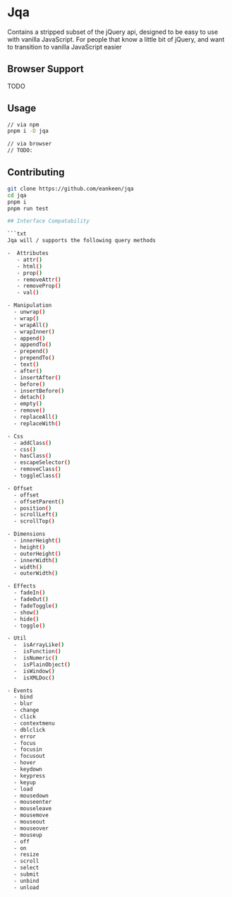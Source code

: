 # Jqa

Contains a stripped subset of the jQuery api, designed to be easy to use with vanilla JavaScript. For people that know a little bit of jQuery, and want to transition to vanilla JavaScript easier

## Browser Support

TODO

## Usage

```sh
// via npm
pnpm i -D jqa

// via browser
// TODO:
```

## Contributing

```sh
git clone https://github.com/eankeen/jqa
cd jqa
pnpm i
pnpm run test

## Interface Compatability

```txt
Jqa will / supports the following query methods

-  Attributes
   - attr()
   - html()
   - prop()
   - removeAttr()
   - removeProp()
   - val()

- Manipulation
  - unwrap()
  - wrap()
  - wrapAll()
  - wrapInner()
  - append()
  - appendTo()
  - prepend()
  - prependTo()
  - text()
  - after()
  - insertAfter()
  - before()
  - insertBefore()
  - detach()
  - empty()
  - remove()
  - replaceAll()
  - replaceWith()

- Css
  - addClass()
  - css()
  - hasClass()
  - escapeSelector()
  - removeClass()
  - toggleClass()

- Offset
  - offset
  - offsetParent()
  - position()
  - scrollLeft()
  - scrollTop()

- Dimensions
  - innerHeight()
  - height()
  - outerHeight()
  - innerWidth()
  - width()
  - outerWidth()

- Effects
  - fadeIn()
  - fadeOut()
  - fadeToggle()
  - show()
  - hide()
  - toggle()

- Util
  -  isArrayLike()
  -  isFunction()
  -  isNumeric()
  -  isPlainObject()
  -  isWindow()
  -  isXMLDoc()

- Events
  - bind
  - blur
  - change
  - click
  - contextmenu
  - dblclick
  - error
  - focus
  - focusin
  - focusout
  - hover
  - keydown
  - keypress
  - keyup
  - load
  - mousedown
  - mouseenter
  - mouseleave
  - mousemove
  - mouseout
  - mouseover
  - mouseup
  - off
  - on
  - resize
  - scroll
  - select
  - submit
  - unbind
  - unload
